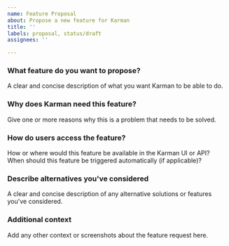 ```yaml
---
name: Feature Proposal
about: Propose a new feature for Karman
title: ''
labels: proposal, status/draft
assignees: ''

---
```


### What feature do you want to propose?
A clear and concise description of what you want Karman to be able to do.

### Why does Karman need this feature?
Give one or more reasons why this is a problem that needs to be solved.

### How do users access the feature?
How or where would this feature be available in the Karman UI or API? When should this feature be triggered automatically (if applicable)?

### Describe alternatives you've considered
A clear and concise description of any alternative solutions or features you've considered.

### Additional context
Add any other context or screenshots about the feature request here.

<!--
### Implementation Considerations
If this proposal is promising maintainers may add implementation considerations. If you are a contributor you can write something here, too.
-->
